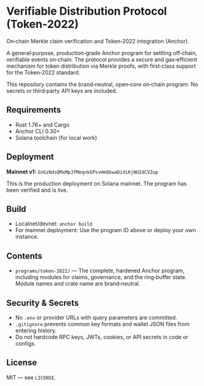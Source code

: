 # Verifiable Distribution Protocol (Token‑2022)

On‑chain Merkle claim verification and Token‑2022 integration (Anchor).

A general‑purpose, production‑grade Anchor program for settling off‑chain,
verifiable events on‑chain. The protocol provides a secure and gas‑efficient
mechanism for token distribution via Merkle proofs, with first‑class support
for the Token‑2022 standard.

This repository contains the brand‑neutral, open‑core on‑chain program. No
secrets or third‑party API keys are included.

## Requirements
- Rust 1.76+ and Cargo
- Anchor CLI 0.30+
- Solana toolchain (for local work)

## Deployment

**Mainnet v1:** `GnGzNdsQMxMpJfMeqnkGPsvHm8kwaDidiKjNU2dCVZop`

This is the production deployment on Solana mainnet. The program has been verified and is live.

## Build
- Localnet/devnet: `anchor build`
- For mainnet deployment: Use the program ID above or deploy your own instance.

## Contents
- `programs/token-2022/` — The complete, hardened Anchor program, including
  modules for claims, governance, and the ring‑buffer state. Module names and
  crate name are brand‑neutral.

## Security & Secrets
- No `.env` or provider URLs with query parameters are committed.
- `.gitignore` prevents common key formats and wallet JSON files from entering history.
- Do not hardcode RPC keys, JWTs, cookies, or API secrets in code or configs.

## License
MIT — see `LICENSE`.
